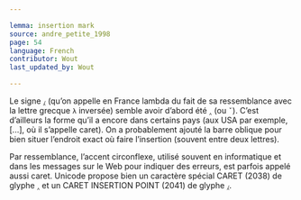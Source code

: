 ```yaml
---

lemma: insertion mark
source: andre_petite_1998
page: 54
language: French
contributor: Wout
last_updated_by: Wout

---
```

Le signe `⁁` (qu’on appelle en France lambda du fait de sa ressemblance avec la lettre grecque `λ` inversée) semble avoir d’abord été `‸` (ou `ˇ`). C’est d’ailleurs la forme qu’il a encore dans certains pays (aux USA par exemple, [...], où il s’appelle caret). On a probablement ajouté la barre oblique pour bien situer l’endroit exact où faire l’insertion (souvent entre deux lettres).

Par ressemblance, l’accent circonflexe, utilisé souvent en informatique et dans les messages sur le Web pour indiquer des erreurs, est parfois appelé aussi caret. Unicode propose bien un caractère spécial CARET (2038) de glyphe `‸` et un CARET INSERTION POINT (2041) de glyphe `⁁`.
